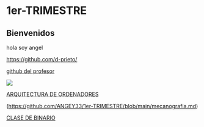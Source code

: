 # 1er-TRIMESTRE


## Bienvenidos

 hola soy angel

https://github.com/d-prieto/ 


 [github del profesor](https://github.com/d-prieto/)


![](https://estaticos-cdn.elperiodico.com/clip/2bf30213-8416-4e91-91b6-283d19007769_alta-libre-aspect-ratio_default_0.jpg)
 
  
[ARQUITECTURA DE ORDENADORES](https://github.com/ANGEY33/1er-TRIMESTRE/blob/main/arquitectura%20de%20ordenadores.md)


(https://github.com/ANGEY33/1er-TRIMESTRE/blob/main/mecanografia.md)

[CLASE DE BINARIO](https://github.com/ANGEY33/1er-TRIMESTRE/blob/main/arquitectura%20de%20ordenadores.md#clase-de-binario)
